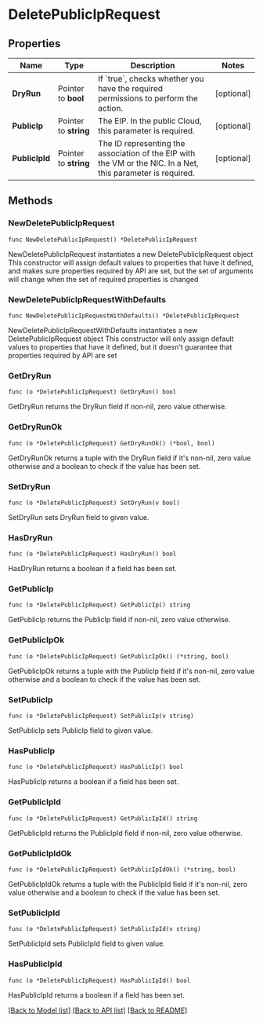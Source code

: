 # DeletePublicIpRequest

## Properties

Name | Type | Description | Notes
------------ | ------------- | ------------- | -------------
**DryRun** | Pointer to **bool** | If &#x60;true&#x60;, checks whether you have the required permissions to perform the action. | [optional] 
**PublicIp** | Pointer to **string** | The EIP. In the public Cloud, this parameter is required. | [optional] 
**PublicIpId** | Pointer to **string** | The ID representing the association of the EIP with the VM or the NIC. In a Net, this parameter is required. | [optional] 

## Methods

### NewDeletePublicIpRequest

`func NewDeletePublicIpRequest() *DeletePublicIpRequest`

NewDeletePublicIpRequest instantiates a new DeletePublicIpRequest object
This constructor will assign default values to properties that have it defined,
and makes sure properties required by API are set, but the set of arguments
will change when the set of required properties is changed

### NewDeletePublicIpRequestWithDefaults

`func NewDeletePublicIpRequestWithDefaults() *DeletePublicIpRequest`

NewDeletePublicIpRequestWithDefaults instantiates a new DeletePublicIpRequest object
This constructor will only assign default values to properties that have it defined,
but it doesn't guarantee that properties required by API are set

### GetDryRun

`func (o *DeletePublicIpRequest) GetDryRun() bool`

GetDryRun returns the DryRun field if non-nil, zero value otherwise.

### GetDryRunOk

`func (o *DeletePublicIpRequest) GetDryRunOk() (*bool, bool)`

GetDryRunOk returns a tuple with the DryRun field if it's non-nil, zero value otherwise
and a boolean to check if the value has been set.

### SetDryRun

`func (o *DeletePublicIpRequest) SetDryRun(v bool)`

SetDryRun sets DryRun field to given value.

### HasDryRun

`func (o *DeletePublicIpRequest) HasDryRun() bool`

HasDryRun returns a boolean if a field has been set.

### GetPublicIp

`func (o *DeletePublicIpRequest) GetPublicIp() string`

GetPublicIp returns the PublicIp field if non-nil, zero value otherwise.

### GetPublicIpOk

`func (o *DeletePublicIpRequest) GetPublicIpOk() (*string, bool)`

GetPublicIpOk returns a tuple with the PublicIp field if it's non-nil, zero value otherwise
and a boolean to check if the value has been set.

### SetPublicIp

`func (o *DeletePublicIpRequest) SetPublicIp(v string)`

SetPublicIp sets PublicIp field to given value.

### HasPublicIp

`func (o *DeletePublicIpRequest) HasPublicIp() bool`

HasPublicIp returns a boolean if a field has been set.

### GetPublicIpId

`func (o *DeletePublicIpRequest) GetPublicIpId() string`

GetPublicIpId returns the PublicIpId field if non-nil, zero value otherwise.

### GetPublicIpIdOk

`func (o *DeletePublicIpRequest) GetPublicIpIdOk() (*string, bool)`

GetPublicIpIdOk returns a tuple with the PublicIpId field if it's non-nil, zero value otherwise
and a boolean to check if the value has been set.

### SetPublicIpId

`func (o *DeletePublicIpRequest) SetPublicIpId(v string)`

SetPublicIpId sets PublicIpId field to given value.

### HasPublicIpId

`func (o *DeletePublicIpRequest) HasPublicIpId() bool`

HasPublicIpId returns a boolean if a field has been set.


[[Back to Model list]](../README.md#documentation-for-models) [[Back to API list]](../README.md#documentation-for-api-endpoints) [[Back to README]](../README.md)


